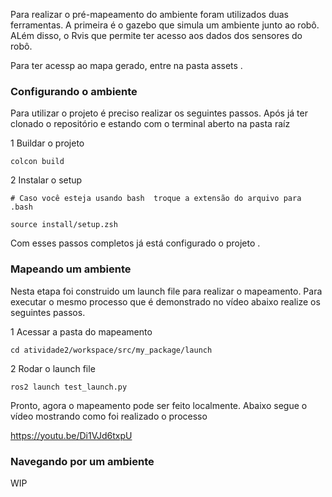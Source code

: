 
Para realizar o pré-mapeamento do ambiente foram utilizados duas ferramentas. A primeira é o gazebo que simula um ambiente junto ao robô. ALém disso, o Rvis que permite ter acesso aos dados dos sensores do robô.

Para ter acessp ao mapa gerado, entre na pasta assets .

### Configurando o ambiente  

Para utilizar o projeto é preciso realizar os seguintes passos. 
Após já ter clonado o repositório e estando com o terminal aberto na pasta raíz 

1 Buildar o projeto 


```
colcon build
```
2 Instalar o setup 

```
# Caso você esteja usando bash  troque a extensão do arquivo para .bash

source install/setup.zsh 
```

Com esses passos completos já está configurado  o projeto .

### Mapeando um ambiente 

Nesta etapa foi construido um launch file para realizar o mapeamento. 
Para executar o mesmo processo que é demonstrado no vídeo abaixo realize os seguintes passos. 

1 Acessar a pasta do mapeamento 


```
cd atividade2/workspace/src/my_package/launch

```

2 Rodar o launch file 

```
ros2 launch test_launch.py

```

Pronto, agora o mapeamento pode ser feito localmente. 
Abaixo segue o vídeo mostrando como foi realizado o processo 


https://youtu.be/Di1VJd6txpU 


### Navegando por um ambiente 

WIP 

